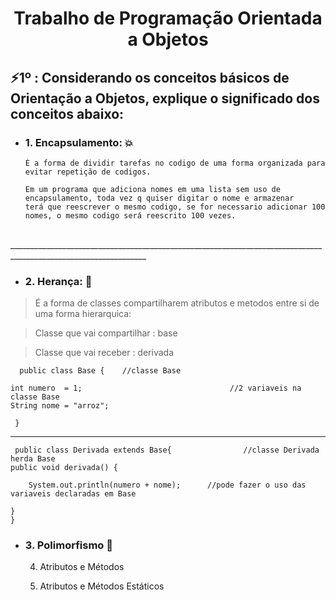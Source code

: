 <h1 align="center">Trabalho de Programação Orientada a  Objetos</h1>

<h2>⚡1º : Considerando os conceitos básicos de Orientação a Objetos, explique o significado dos conceitos abaixo:</h2>

- <h3> 1. Encapsulamento:  💥</h3>

      É a forma de dividir tarefas no codigo de uma forma organizada para evitar repetição de codigos.
      
      Em um programa que adiciona nomes em uma lista sem uso de encapsulamento, toda vez q quiser digitar o nome e armazenar
      terá que reescrever o mesmo codigo, se for necessario adicionar 100 nomes, o mesmo codigo será reescrito 100 vezes.
</br>
________________________________________________________________________________________________________________
</br>

- <h3>2. Herança:  💫</h3>
> <p>É a forma de classes compartilharem atributos e metodos entre si de uma forma hierarquica:</p>

> <p>Classe que vai compartilhar : base </p>

> <p>Classe que vai receber : derivada </p>
  
      public class Base {    //classe Base
	
	int numero  = 1;                                 //2 variaveis na classe Base
	String nome = "arroz";   
	
     }
     
________________________________________________________________________________________________________________
     
     public class Derivada extends Base{                //classe Derivada herda Base
	public void derivada() {
		
		System.out.println(numero + nome);      //pode fazer o uso das variaveis declaradas em Base
		
	}
    }
- <h3>3. Polimorfismo  🐸</h3>
     
    
    
    
    
    4. Atributos e Métodos
    
    5. Atributos e Métodos Estáticos





